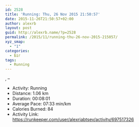 ```yaml
---
id: 2528
title: 'Running: Thu, 26 Nov 2015 21:50:57'
date: 2015-11-26T21:50:57+02:00
author: alexrb
layout: post
guid: http://alexrb.name/?p=2528
permalink: /2015/11/running-thu-26-nov-2015-215057/
xyz_smap:
  - "1"
categories:
  - Біг
tags:
  - Running
---
```

, &#8211;

<ul class="rk-list">
  <li class="rk-activity">
    Activity: Running
  </li>
  <li class="rk-distance">
    Distance: 1.06 km
  </li>
  <li class="rk-duration">
    Duration: 00:08:01
  </li>
  <li class="rk-avg-pace">
    Average Pace: 07:33 min/km
  </li>
  <li class="rk-calories">
    Calories Burned: 84
  </li>
  <li class="rk-activity-link">
    Activity Link: <a href="https://runkeeper.com/user/alexriabtsev/activity/697517326">https://runkeeper.com/user/alexriabtsev/activity/697517326</a>
  </li>
</ul>